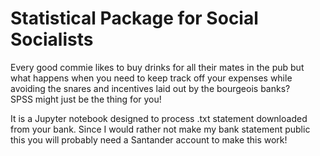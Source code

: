 # **S**tatistical **P**ackage for **S**ocial **S**ocialists  
Every good commie likes to buy drinks for all their mates in the pub but what happens when you need to keep track off your expenses while avoiding the snares and incentives laid out by the bourgeois banks?  
SPSS might just be the thing for you! 

It is a Jupyter notebook designed to process .txt statement downloaded from your bank. Since I would rather not make my bank statement public this you will probably need a Santander account to make this work!
